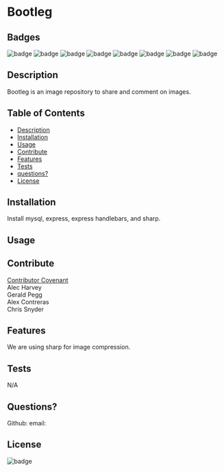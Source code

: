 # Bootleg
  
  ## Badges
  
  ![badge](https://img.shields.io/badge/Slack-4A154B?style=for-the-badge&logo=slack&logoColor=white)
  ![badge](https://img.shields.io/badge/Stack_Overflow-FE7A16?style=for-the-badge&logo=stack-overflow&logoColor=white)
  ![badge](https://img.shields.io/badge/JavaScript-F7DF1E?style=for-the-badge&logo=javascript&logoColor=black)
  ![badge](https://img.shields.io/badge/Node.js-43853D?style=for-the-badge&logo=node.js&logoColor=white)
  ![badge](https://img.shields.io/badge/Express.js-404D59?style=for-the-badge)
  ![badge](https://img.shields.io/badge/jQuery-0769AD?style=for-the-badge&logo=jquery&logoColor=white)
  ![badge](https://img.shields.io/badge/MySQL-00000F?style=for-the-badge&logo=mysql&logoColor=white)
  ![badge](https://img.shields.io/badge/Heroku-430098?style=for-the-badge&logo=heroku&logoColor=white)    

  
  
 
  ## Description
  Bootleg is an image repository to share and comment on images.

  ## Table of Contents

  - [Description](#description)
  - [Installation](#installation)
  - [Usage](#usage)
  - [Contribute](#contribute)
  - [Features](#features)
  - [Tests](#tests)
  - [questions?](#Questions)
  - [License](#license)
  
  ## Installation
  Install mysql, express, express handlebars, and sharp.

  ## Usage
  

  ## Contribute
  [Contributor Covenant](https://www.contributor-covenant.org/)  
  Alec Harvey  
  Gerald Pegg  
  Alex Contreras  
  Chris Snyder 


  ## Features
  We are using sharp for image compression.

  ## Tests
  N/A

  ## Questions?
  
  Github: [](https://github.com/)
  email: 

  ## License
 
  ![badge](https://img.shields.io/badge/license-Github,NPM-yellow)<br />
